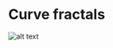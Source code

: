 # Curve fractals

![alt text](https://raw.githubusercontent.com/TP1997/Line-fractals/branch/path/to/koch1.png)
